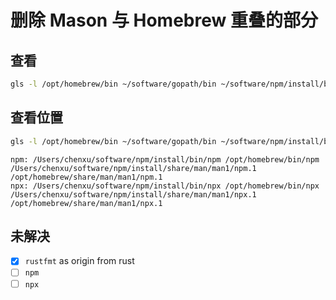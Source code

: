 <!-- *********************************************************************** -->
<!--                                                                         -->
<!--                                                      :::      ::::::::  -->
<!-- README.md                                          :+:      :+:    :+:  -->
<!--                                                  +:+ +:+         +:+    -->
<!-- By: chenxu <chenxu@mail.ustc.edu.cn>           +#+  +:+       +#+       -->
<!--                                              +#+#+#+#+#+   +#+          -->
<!-- Created: 2024/11/29 16:00:26 by chenxu            #+#    #+#            -->
<!-- Updated: 2024/11/30 21:02:04 by chenxu           ###   ########.fr      -->
<!--                                                                         -->
<!-- *********************************************************************** -->
<!-- cspell:disable -->

# 删除 Mason 与 Homebrew 重叠的部分

## 查看

```zsh
gls -l /opt/homebrew/bin ~/software/gopath/bin ~/software/npm/install/bin ~/.local/share/nvim/mason/bin|gawk '{print $9}'|sort|uniq -c|gawk '$1>1'
```

## 查看位置

```zsh
gls -l /opt/homebrew/bin ~/software/gopath/bin ~/software/npm/install/bin ~/.local/share/nvim/mason/bin|awk '{print $9}'|sort|uniq -c|awk '$1>1'|awk 'NR>1{print $2}'|xargs -n1 -I{} bash -c 'whereis -a {}'
```

```markdown-runner
npm: /Users/chenxu/software/npm/install/bin/npm /opt/homebrew/bin/npm /Users/chenxu/software/npm/install/share/man/man1/npm.1 /opt/homebrew/share/man/man1/npm.1
npx: /Users/chenxu/software/npm/install/bin/npx /opt/homebrew/bin/npx /Users/chenxu/software/npm/install/share/man/man1/npx.1 /opt/homebrew/share/man/man1/npx.1
```

## 未解决

- [X] `rustfmt` as origin from rust
- [ ] `npm`
- [ ] `npx`
